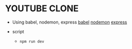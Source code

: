 # YOUTUBE CLONE

- Using babel, nodemon, express
  [babel](https://babeljs.io/setup#installation)
  [nodemon](https://www.npmjs.com/package/nodemon)
  [express](https://www.npmjs.com/package/express)

- script
  - `npm run dev`
